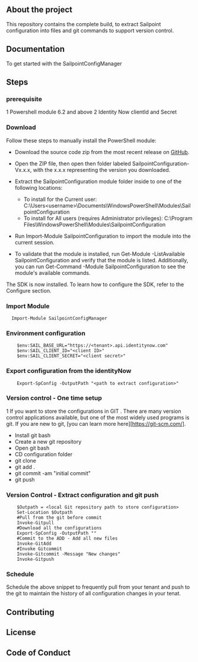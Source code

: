 ## About the project

This repository contains the complete build, to extract Sailpoint configuration into files and git commands to support version control.

## Documentation 

To get started with the SailpointConfigManager

## Steps

### prerequisite 

1 Powershell module 6.2 and above
2 Identity Now clientId and Secret

### Download
Follow these steps to manually install the PowerShell module:

* Download the source code zip from the most recent release on [GitHub](https://github.com/sailpoint-oss/colab-sailpoint-configuration-manager/blob/develop/assets/release/SailpointConfiguration-V1.0.0.zip).
* Open the ZIP file, then open then folder labeled SailpointConfiguration-Vx.x.x, with the x.x.x representing the version you downloaded.
* Extract the SailpointConfiguration module folder inside to one of the following locations:
    * To install for the Current user: C:\Users\<username>\Documents\WindowsPowerShell\Modules\SailpointConfiguration
    * To install for All users (requires Administrator privileges): C:\Program Files\WindowsPowerShell\Modules\SailpointConfiguration

*   Run Import-Module SailpointConfiguration to import the module into the current session.
*   To validate that the module is installed, run Get-Module -ListAvailable SailpointConfiguration and verify that the module is listed. Additionally, you can run Get-Command -Module SailpointConfiguration to see the module's available commands.
  
The SDK is now installed. To learn how to configure the SDK, refer to the Configure section.

### Import Module
```
  Import-Module SailpointConfigManager
```

### Environment configuration
```
    $env:SAIL_BASE_URL="https://<tenant>.api.identitynow.com"
    $env:SAIL_CLIENT_ID="<client ID>"
    $env:SAIL_CLIENT_SECRET="<client secret>"
```
### Export configuration from the identityNow
```
    Export-SpConfig -OutputPath "<path to extract configuration>"
```

### Version control - One time setup

1 If you want to store the configurations in GIT . There are many version control applications available, but one of the most widely used programs is git. If you are new to git, [you can learn more here][https://git-scm.com/].
* Install git bash
* Create a new git repository 
* Open git bash
* CD configuration folder
* git clone
* git add .
* git commit -am "initial commit"
* git push

### Version Control - Extract configuration and git push


```
    $Outpath = <local Git repository path to store configuration>
    Set-Location $Outpath
    #Pull from the git before commit
    Invoke-Gitpull
    #Download all the configurations
    Export-SpConfig -OutputPath ""
    #Commit to the ADD - Add all new files
    Invoke-GitAdd
    #Invoke Gitcommit
    Invoke-Gitcommit -Message "New changes"
    Invoke-Gitpush
```
### Schedule
Schedule the above snippet to frequently pull from your tenant and push to the git to maintain the history of all configuration changes in your tenat.

## Contributing 



## License


## Code of Conduct



